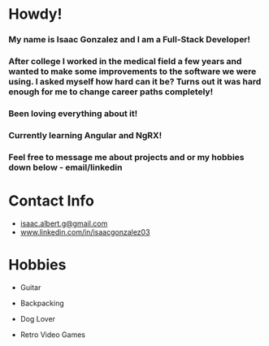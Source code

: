 # Howdy!

### My name is Isaac Gonzalez and I am a Full-Stack Developer! 

### After college I worked in the medical field a few years and wanted to make some improvements to the software we were using.  I asked myself how hard can it be? Turns out it was hard enough for me to change career paths completely!

### Been loving everything about it!

### Currently learning Angular and NgRX! 

### Feel free to message me about projects and or my hobbies down below - email/linkedin

# Contact Info

- isaac.albert.g@gmail.com
- www.linkedin.com/in/isaacgonzalez03

# Hobbies

- Guitar

- Backpacking

- Dog Lover

- Retro Video Games
